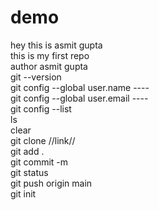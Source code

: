 # demo
hey this is asmit gupta <br> this is my first repo<br>
author asmit gupta<br>
git --version<br>
git config --global user.name ----<br>
git config --global user.email ----<br>
git config --list<br>
ls<br>
clear<br>
git clone //link//<br>
git add .<br>
git commit -m<br>
git status<br>
git push origin main<br>
git init<br>